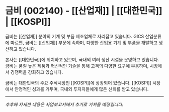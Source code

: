 # 금비 (002140) - [[산업재]] | [[대한민국]] | [[KOSPI]]

금비는 [[산업재]] 분야의 기계 및 부품 제조업체로 자리잡고 있습니다. GICS 산업분류에 따르면, 금비는 [[산업재]] 부문에 속하며, 다양한 산업용 기계 및 부품을 개발하고 생산하고 있습니다.

본사는 [[대한민국]]에 위치하고 있으며, 국내외 여러 생산 시설을 운영하고 있습니다. 금비는 품질 높은 제품과 혁신적인 기술을 통해 고객의 다양한 요구에 부응하며, 시장에서 경쟁력을 강화하고 있습니다.

금비는 대한민국의 주요 주식시장인 [[KOSPI]]에 상장되어 있습니다. [[KOSPI]] 시장에서 안정적인 성과를 거두며, 국내외 투자자들에게 많은 신뢰를 받고 있습니다.

---

*추후에 자세한 내용은 사업보고서에서 추가로 가져올 예정입니다.*